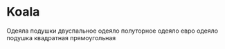 # Koala
Одеяла подушки двуспальное одеяло полуторное одеяло евро одеяло подушка квадратная прямоугольная 
